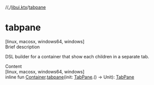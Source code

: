 //[.](../index.md)/[libui.ktx](index.md)/[tabpane](tabpane.md)



# tabpane  
[linux, macosx, windows64, windows]  
Brief description  


DSL builder for a container that show each children in a separate tab.

  
  
  
Content  
[linux, macosx, windows64, windows]  
inline fun [Container](-container/index.md).[tabpane](tabpane.md)(init: [TabPane](-tab-pane/index.md).() -> Unit): [TabPane](-tab-pane/index.md)  



